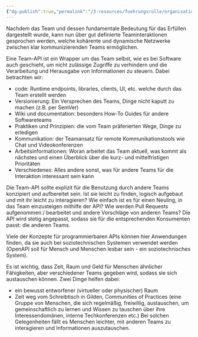 ```yaml
---
{"dg-publish":true,"permalink":"/3-resources/fuehrungsrolle/organisationsstruktur/team-topologies/team-api/","created":"2024-04-28T15:50:02.165+02:00","updated":"2024-04-28T21:41:31.183+02:00"}
---
```



Nachdem das Team und dessen fundamentale Bedeutung für das Erfüllen dargestellt wurde, kann nun über gut definierte Teaminteraktionen gesprochen werden, welche kohärente und dynamische Netzwerke zwischen klar kommunizierenden Teams ermöglichen.

Eine Team-API ist ein Wrapper um das Team selbst, wie es bei Software auch geschieht, um nicht zulässige Zugriffe zu verhindern und die Verarbeitung und Herausgabe von Informationen zu steuern.
Dabei betrachten wir:
- code: Runtime endpoints, libraries, clients, UI, etc. welche durch das Team erstellt werden
- Versionierung: Ein Versprechen des Teams, Dinge nicht kaputt zu machen (z.B. per SemVer)
- Wiki und documentation: besonders How-To Guides für andere Softwareteams
- Praktiken und Prinzipien: die vom Team präferierten Wege, Dinge zu erledigen
- Kommunikation: der Teamansatz für remote Kommunikationstools wie Chat und Videokonferenzen
- Arbeitsinformationen: Woran arbeitet das Team aktuell, was kommt als nächstes und einen Überblick über die kurz- und mittelfristigen Prioritäten
- Verschiedenes: Alles andere sonst, was für andere Teams für die Interaktion interessant sein kann

Die Team-API sollte explizit für die Benutzung durch andere Teams konzipiert und aufbereitet sein. Ist sie leicht zu finden, logisch aufgebaut und mit ihr leicht zu interagieren? Wie einfach ist es für einen Neuling, in das Team einzusteigen mithilfe der API? Wie werden Pull Requests aufgenommen / bearbeitet und andere Vorschläge von anderen Teams?
Die API wird stetig angepasst, sodass sie für die entsprechenden Konsumenten passt: die anderen Teams.

Viele der Konzepte für programmierbaren APIs können hier Anwendungen finden, da sie auch bei soziotechnischen Systemen verwendet werden (OpenAPI soll für Mensch und Menschen lesbar sein - ein soziotechnisches System).

Es ist wichtig, dass Zeit, Raum und Geld für Menschen ähnlicher Fähigkeiten, aber verschiedener Teams gegeben wird, sodass sie sich austauschen können. Zwei Dinge helfen dabei:
- ein bewusst entworfener (virtueller oder physischer) Raum
- Zeit weg vom Schreibtisch in Gilden, Communities of Practices (eine Gruppe von Menschen, die sich regelmäßig, freiwillig, austauschen, um gemeinschaftlich zu lernen und Wissen zu tauschen über ihre Interessendomänen, interne Techkonferenzen etc.)
Bei solchen Gelegenheiten fällt es Menschen leichter, mit anderen Teams zu interagieren und Informationen auszutauschen.
